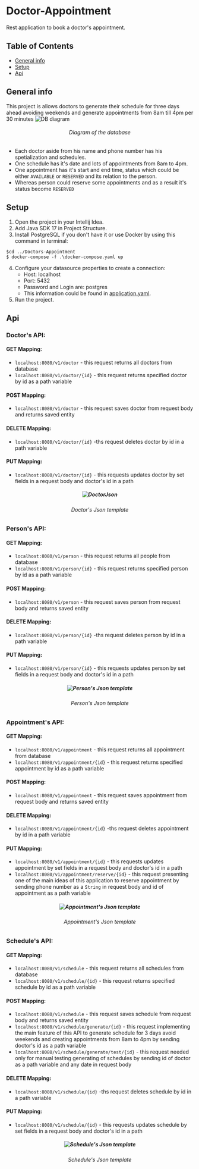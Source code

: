 # Doctor-Appointment
Rest application to book a doctor's appointment.
## Table of Contents
* [General info](#general-info)
* [Setup](#setup)
* [Api](#api)
## General info
This project is allows doctors to generate their schedule for three days ahead avoiding weekends and generate appointments from 8am till 4pm per 30 minutes
![DB diagram](./documentation/DBDiagram.png)
###### <div align="center">Diagram of the database</div>
* Each doctor aside from his name and phone number has his spetialization and schedules.
* One schedule has it's date and lots of appointments from 8am to 4pm.
* One appointment has it's start and end time, status which could be either `AVAILABLE` or `RESERVED` and its relation to the person.
* Whereas person could reserve some appointments and as a result it's status become `RESERVED`
## Setup
1. Open the project in your Intellij Idea.
2. Add Java SDK 17 in Project Structure.
3. Install PostgreSQL if you don't have it or use Docker by using this command in terminal:
 ```
 $cd ../Doctors-Appointment
 $ docker-compose -f .\docker-compose.yaml up
 ```
4. Configure your datasource properties to create a connection:
   + Host: localhost
   + Port: 5432
   + Password and Login are: postgres 
   + This information could be found in [application.yaml](https://github.com/kreker1207/Doctor-Appointment/blob/master/src/main/resources/application.properties).
5. Run the project.
## Api
### Doctor's API:
#### GET Mapping:
 * `localhost:8080/v1/doctor` - this request returns all doctors from database
 * `localhost:8080/v1/doctor/{id}` - this request returns specified doctor by id as a path variable
#### POST Mapping:
* `localhost:8080/v1/doctor` - this request saves doctor from request body and returns saved entity
#### DELETE Mapping:
* `localhost:8080/v1/doctor/{id}` -ths request deletes doctor by id in a path variable
#### PUT Mapping:
* `localhost:8080/v1/doctor/{id}` - this requests updates doctor by set fields in a request body and doctor's id in a path 
##### <div align="center"> ![DoctorJson](./documentation/DoctorJson.PNG)</div>
###### <div align="center">Doctor's Json template</div>
### Person's API:
#### GET Mapping:
 * `localhost:8080/v1/person` - this request returns all people from database
 * `localhost:8080/v1/person/{id}` - this request returns specified person by id as a path variable
#### POST Mapping:
* `localhost:8080/v1/person` - this request saves person from request body and returns saved entity
#### DELETE Mapping:
* `localhost:8080/v1/person/{id}` -ths request deletes person by id in a path variable
#### PUT Mapping:
* `localhost:8080/v1/person/{id}` - this requests updates person by set fields in a request body and doctor's id in a path 
##### <div align="center"> ![Person's Json template](./documentation/PersonJson.PNG)</div>
###### <div align="center">Person's Json template</div>

### Appointment's API:
#### GET Mapping:
 * `localhost:8080/v1/appointment` - this request returns all appointment from database
 * `localhost:8080/v1/appointment/{id}` - this request returns specified appointment by id as a path variable
#### POST Mapping:
* `localhost:8080/v1/appointment` - this request saves appointment from request body and returns saved entity
#### DELETE Mapping:
* `localhost:8080/v1/appointment/{id}` -ths request deletes appointment by id in a path variable
#### PUT Mapping:
* `localhost:8080/v1/appointment/{id}` - this requests updates appointment by set fields in a request body and doctor's id in a path 
* `localhost:8080/v1/appointment/reserve/{id}` - this request presenting one of the main ideas of this application to reserve appointment by sending phone number as a `String` in request body and id of appointment as a path variable 
##### <div align="center"> ![Appointment's Json template](./documentation/AppointmentJson.PNG)</div>
###### <div align="center">Appointment's Json template</div>
### Schedule's API:
#### GET Mapping:
 * `localhost:8080/v1/schedule` - this request returns all schedules from database
 * `localhost:8080/v1/schedule/{id}` - this request returns specified schedule by id as a path variable
#### POST Mapping:
* `localhost:8080/v1/schedule` - this request saves schedule from request body and returns saved entity
* `localhost:8080/v1/schedule/generate/{id}` - this request implementing the main feature of this API to generate schedule for 3 days avoid weekends and creating appointments from 8am to 4pm by sending doctor's id as a path variable
* `localhost:8080/v1/schedule/generate/test/{id}` - this request needed only for manual testing generating of schedules by sending id of doctor as a path variable and any date in request body 
#### DELETE Mapping:
* `localhost:8080/v1/schedule/{id}` -ths request deletes schedule by id in a path variable
#### PUT Mapping:
* `localhost:8080/v1/schedule/{id}` - this requests updates schedule by set fields in a request body and doctor's id in a path 
##### <div align="center"> ![Schedule's Json template](./documentation/ScheduleJson.PNG)</div>
###### <div align="center">Schedule's Json template</div>
